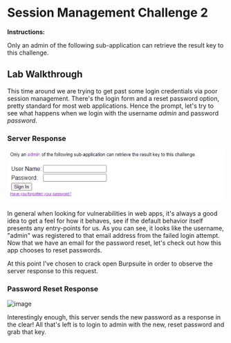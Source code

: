 # Session Management Challenge 2

**Instructions:**

Only an admin of the following sub-application can retrieve the result key to this challenge.

## Lab Walkthrough

This time around we are trying to get past some login credentials via poor session management. There's the login form and a reset password option, pretty standard for most web applications. Hence the prompt, let's try to see what happens when we login with the username *admin* and password *password*.

### Server Response
<img src="https://github.com/colton-gabertan/SecurityShepherdLabs/blob/Session-Management-Challenge-2/SesManagementChallenge2-0.gif">

In general when looking for vulnerabilities in web apps, it's always a good idea to get a feel for how it behaves, see if the default behavior itself presents any entry-points for us. As you can see, it looks like the username, "admin" was registered to that email address from the failed login attempt. Now that we have an email for the password reset, let's check out how this app chooses to reset passwords.

At this point I've chosen to crack open Burpsuite in order to observe the server response to this request.

### Password Reset Response
![image](https://user-images.githubusercontent.com/66766340/146682859-bee60dfc-1437-4b89-9819-f6417fa19ffa.png)

Interestingly enough, this server sends the new password as a response in the clear! All that's left is to login to admin with the new, reset password and grab that key.




